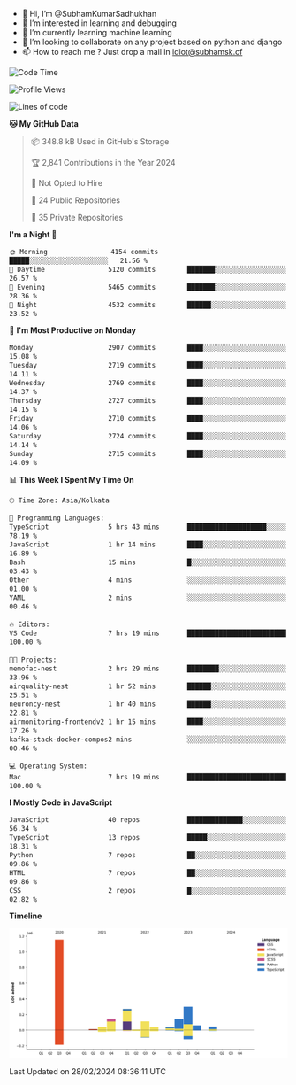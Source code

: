 - 👋 Hi, I’m @SubhamKumarSadhukhan
- 👀 I’m interested in learning and debugging
- 🌱 I’m currently learning machine learning
- 💞️ I’m looking to collaborate on any project based on python and django
- 📫 How to reach me ?
      Just drop a mail in idiot@subhamsk.cf

<!---
SubhamKumarSadhukhan/SubhamKumarSadhukhan is a ✨ special ✨ repository because its `README.md` (this file) appears on your GitHub profile.
You can click the Preview link to take a look at your changes.
--->


<!--START_SECTION:waka-->
![Code Time](http://img.shields.io/badge/Code%20Time-1%2C962%20hrs%207%20mins-blue)

![Profile Views](http://img.shields.io/badge/Profile%20Views-0-blue)

![Lines of code](https://img.shields.io/badge/From%20Hello%20World%20I%27ve%20Written-2.4%20million%20lines%20of%20code-blue)

**🐱 My GitHub Data** 

> 📦 348.8 kB Used in GitHub's Storage 
 > 
> 🏆 2,841 Contributions in the Year 2024
 > 
> 🚫 Not Opted to Hire
 > 
> 📜 24 Public Repositories 
 > 
> 🔑 35 Private Repositories 
 > 
**I'm a Night 🦉** 

```text
🌞 Morning                4154 commits        █████░░░░░░░░░░░░░░░░░░░░   21.56 % 
🌆 Daytime                5120 commits        ███████░░░░░░░░░░░░░░░░░░   26.57 % 
🌃 Evening                5465 commits        ███████░░░░░░░░░░░░░░░░░░   28.36 % 
🌙 Night                  4532 commits        ██████░░░░░░░░░░░░░░░░░░░   23.52 % 
```
📅 **I'm Most Productive on Monday** 

```text
Monday                   2907 commits        ████░░░░░░░░░░░░░░░░░░░░░   15.08 % 
Tuesday                  2719 commits        ████░░░░░░░░░░░░░░░░░░░░░   14.11 % 
Wednesday                2769 commits        ████░░░░░░░░░░░░░░░░░░░░░   14.37 % 
Thursday                 2727 commits        ████░░░░░░░░░░░░░░░░░░░░░   14.15 % 
Friday                   2710 commits        ████░░░░░░░░░░░░░░░░░░░░░   14.06 % 
Saturday                 2724 commits        ████░░░░░░░░░░░░░░░░░░░░░   14.14 % 
Sunday                   2715 commits        ████░░░░░░░░░░░░░░░░░░░░░   14.09 % 
```


📊 **This Week I Spent My Time On** 

```text
🕑︎ Time Zone: Asia/Kolkata

💬 Programming Languages: 
TypeScript               5 hrs 43 mins       ████████████████████░░░░░   78.19 % 
JavaScript               1 hr 14 mins        ████░░░░░░░░░░░░░░░░░░░░░   16.89 % 
Bash                     15 mins             █░░░░░░░░░░░░░░░░░░░░░░░░   03.43 % 
Other                    4 mins              ░░░░░░░░░░░░░░░░░░░░░░░░░   01.00 % 
YAML                     2 mins              ░░░░░░░░░░░░░░░░░░░░░░░░░   00.46 % 

🔥 Editors: 
VS Code                  7 hrs 19 mins       █████████████████████████   100.00 % 

🐱‍💻 Projects: 
memofac-nest             2 hrs 29 mins       ████████░░░░░░░░░░░░░░░░░   33.96 % 
airquality-nest          1 hr 52 mins        ██████░░░░░░░░░░░░░░░░░░░   25.51 % 
neuroncy-nest            1 hr 40 mins        ██████░░░░░░░░░░░░░░░░░░░   22.81 % 
airmonitoring-frontendv2 1 hr 15 mins        ████░░░░░░░░░░░░░░░░░░░░░   17.26 % 
kafka-stack-docker-compos2 mins              ░░░░░░░░░░░░░░░░░░░░░░░░░   00.46 % 

💻 Operating System: 
Mac                      7 hrs 19 mins       █████████████████████████   100.00 % 
```

**I Mostly Code in JavaScript** 

```text
JavaScript               40 repos            ██████████████░░░░░░░░░░░   56.34 % 
TypeScript               13 repos            █████░░░░░░░░░░░░░░░░░░░░   18.31 % 
Python                   7 repos             ██░░░░░░░░░░░░░░░░░░░░░░░   09.86 % 
HTML                     7 repos             ██░░░░░░░░░░░░░░░░░░░░░░░   09.86 % 
CSS                      2 repos             █░░░░░░░░░░░░░░░░░░░░░░░░   02.82 % 
```



**Timeline**

![Lines of Code chart](https://raw.githubusercontent.com/SubhamKumarSadhukhan/SubhamKumarSadhukhan/main/assets/bar_graph.png)


 Last Updated on 28/02/2024 08:36:11 UTC
<!--END_SECTION:waka-->
